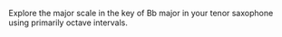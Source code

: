 Explore the major scale in the key of Bb major in your tenor saxophone using primarily octave intervals.